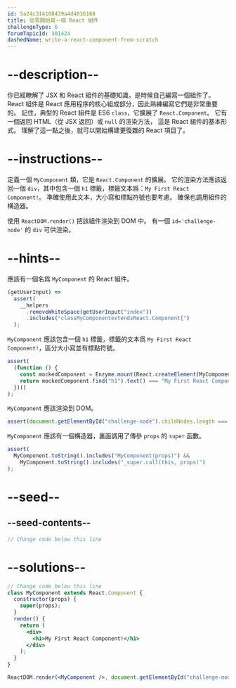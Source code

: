 ```yaml
---
id: 5a24c314108439a4d4036168
title: 從零開始寫一個 React 組件
challengeType: 6
forumTopicId: 301424
dashedName: write-a-react-component-from-scratch
---
```


# --description--

你已經瞭解了 JSX 和 React 組件的基礎知識，是時候自己編寫一個組件了。 React 組件是 React 應用程序的核心組成部分，因此熟練編寫它們是非常重要的。 記住，典型的 React 組件是 ES6 `class`，它擴展了 `React.Component`。 它有一個返回 HTML（從 JSX 返回）或 `null` 的渲染方法， 這是 React 組件的基本形式。 理解了這一點之後，就可以開始構建更復雜的 React 項目了。

# --instructions--

定義一個 `MyComponent` 類，它是 `React.Component` 的擴展。 它的渲染方法應該返回一個 `div`，其中包含一個 `h1` 標籤，標籤文本爲：`My First React Component!`。 準確使用此文本，大小寫和標點符號也要考慮。 確保也調用組件的構造器。

使用 `ReactDOM.render()` 把該組件渲染到 DOM 中。 有一個 `id='challenge-node'` 的 `div` 可供渲染。

# --hints--

應該有一個名爲 `MyComponent` 的 React 組件。

```js
(getUserInput) =>
  assert(
    __helpers
      .removeWhiteSpace(getUserInput("index"))
      .includes("classMyComponentextendsReact.Component{")
  );
```

`MyComponent` 應該包含一個 `h1` 標籤，標籤的文本爲 `My First React Component!`，區分大小寫並有標點符號。

```js
assert(
  (function () {
    const mockedComponent = Enzyme.mount(React.createElement(MyComponent));
    return mockedComponent.find("h1").text() === "My First React Component!";
  })()
);
```

`MyComponent` 應該渲染到 DOM。

```js
assert(document.getElementById("challenge-node").childNodes.length === 1);
```

`MyComponent` 應該有一個構造器，裏面調用了傳參 `props` 的 `super` 函數。

```js
assert(
  MyComponent.toString().includes("MyComponent(props)") &&
    MyComponent.toString().includes("_super.call(this, props)")
);
```

# --seed--

## --seed-contents--

```jsx
// Change code below this line
```

# --solutions--

```jsx
// Change code below this line
class MyComponent extends React.Component {
  constructor(props) {
    super(props);
  }
  render() {
    return (
      <div>
        <h1>My First React Component!</h1>
      </div>
    );
  }
}

ReactDOM.render(<MyComponent />, document.getElementById("challenge-node"));
```
